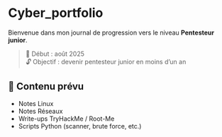 # Cyber_portfolio
Bienvenue dans mon journal de progression vers le niveau **Pentesteur junior**.

> 📅 Début : août 2025  
> 🔓 Objectif : devenir pentesteur junior en moins d’un an

## 📂 Contenu prévu
- Notes Linux
- Notes Réseaux
- Write-ups TryHackMe / Root-Me
- Scripts Python (scanner, brute force, etc.)

